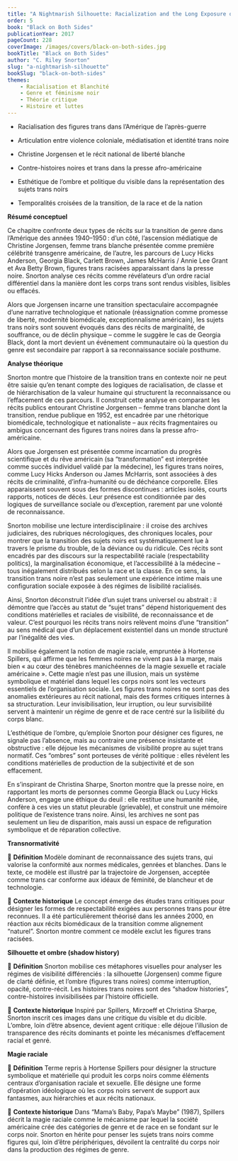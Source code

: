 ```yaml
---
title: "A Nightmarish Silhouette: Racialization and the Long Exposure of Transition"
order: 5
book: "Black on Both Sides"
publicationYear: 2017
pageCount: 228
coverImage: /images/covers/black-on-both-sides.jpg
bookTitle: "Black on Both Sides"
author: "C. Riley Snorton"
slug: "a-nightmarish-silhouette"
bookSlug: "black-on-both-sides"
themes: 
    - Racialisation et Blanchité
    - Genre et féminisme noir
    - Théorie critique
    - Histoire et luttes
---
```


<!--themes:start-->
- Racialisation des figures trans dans l’Amérique de l’après-guerre

- Articulation entre violence coloniale, médiatisation et identité trans noire

- Christine Jorgensen et le récit national de liberté blanche

- Contre-histoires noires et trans dans la presse afro-américaine

- Esthétique de l’ombre et politique du visible dans la représentation des sujets trans noirs

- Temporalités croisées de la transition, de la race et de la nation
<!--themes:end-->

<!--summary:start-->
**Résumé conceptuel**


Ce chapitre confronte deux types de récits sur la transition de genre dans l’Amérique des années 1940–1950 : d’un côté, l’ascension médiatique de Christine Jorgensen, femme trans blanche présentée comme première célébrité transgenre américaine, de l’autre, les parcours de Lucy Hicks Anderson, Georgia Black, Carlett Brown, James McHarris / Annie Lee Grant et Ava Betty Brown, figures trans racisées apparaissant dans la presse noire. Snorton analyse ces récits comme révélateurs d’un ordre racial différentiel dans la manière dont les corps trans sont rendus visibles, lisibles ou effacés.

Alors que Jorgensen incarne une transition spectaculaire accompagnée d’une narrative technologique et nationale (réassignation comme promesse de liberté, modernité biomédicale, exceptionnalisme américain), les sujets trans noirs sont souvent évoqués dans des récits de marginalité, de souffrance, ou de déclin physique – comme le suggère le cas de Georgia Black, dont la mort devient un événement communautaire où la question du genre est secondaire par rapport à sa reconnaissance sociale posthume.

**Analyse théorique**


Snorton montre que l’histoire de la transition trans en contexte noir ne peut être saisie qu’en tenant compte des logiques de racialisation, de classe et de hiérarchisation de la valeur humaine qui structurent la reconnaissance ou l’effacement de ces parcours. Il construit cette analyse en comparant les récits publics entourant Christine Jorgensen – femme trans blanche dont la transition, rendue publique en 1952, est encadrée par une rhétorique biomédicale, technologique et nationaliste – aux récits fragmentaires ou ambigus concernant des figures trans noires dans la presse afro-américaine.

Alors que Jorgensen est présentée comme incarnation du progrès scientifique et du rêve américain (sa “transformation” est interprétée comme succès individuel validé par la médecine), les figures trans noires, comme Lucy Hicks Anderson ou James McHarris, sont associées à des récits de criminalité, d’infra-humanité ou de déchéance corporelle. Elles apparaissent souvent sous des formes discontinues : articles isolés, courts rapports, notices de décès. Leur présence est conditionnée par des logiques de surveillance sociale ou d’exception, rarement par une volonté de reconnaissance.

Snorton mobilise une lecture interdisciplinaire : il croise des archives judiciaires, des rubriques nécrologiques, des chroniques locales, pour montrer que la transition des sujets noirs est systématiquement lue à travers le prisme du trouble, de la déviance ou du ridicule. Ces récits sont encadrés par des discours sur la respectabilité raciale (respectability politics), la marginalisation économique, et l’accessibilité à la médecine – tous inégalement distribués selon la race et la classe. En ce sens, la transition trans noire n’est pas seulement une expérience intime mais une configuration sociale exposée à des régimes de lisibilité racialisés.

Ainsi, Snorton déconstruit l’idée d’un sujet trans universel ou abstrait : il démontre que l’accès au statut de “sujet trans” dépend historiquement des conditions matérielles et raciales de visibilité, de reconnaissance et de valeur. C’est pourquoi les récits trans noirs relèvent moins d’une “transition” au sens médical que d’un déplacement existentiel dans un monde structuré par l’inégalité des vies.

Il mobilise également la notion de magie raciale, empruntée à Hortense Spillers, qui affirme que les femmes noires ne vivent pas à la marge, mais bien « au cœur des ténèbres manichéennes de la magie sexuelle et raciale américaine ». Cette magie n’est pas une illusion, mais un système symbolique et matériel dans lequel les corps noirs sont les vecteurs essentiels de l’organisation sociale. Les figures trans noires ne sont pas des anomalies extérieures au récit national, mais des formes critiques internes à sa structuration. Leur invisibilisation, leur irruption, ou leur survisibilité servent à maintenir un régime de genre et de race centré sur la lisibilité du corps blanc.

L’esthétique de l’ombre, qu’emploie Snorton pour désigner ces figures, ne signale pas l’absence, mais au contraire une présence insistante et obstructive : elle déjoue les mécanismes de visibilité propre au sujet trans normatif. Ces “ombres” sont porteuses de vérité politique : elles révèlent les conditions matérielles de production de la subjectivité et de son effacement.

En s’inspirant de Christina Sharpe, Snorton montre que la presse noire, en rapportant les morts de personnes comme Georgia Black ou Lucy Hicks Anderson, engage une éthique du deuil : elle restitue une humanité niée, confère à ces vies un statut pleurable (grievable), et construit une mémoire politique de l’existence trans noire. Ainsi, les archives ne sont pas seulement un lieu de disparition, mais aussi un espace de refiguration symbolique et de réparation collective.
<!--summary:end-->

<!--concepts:start-->
**Transnormativité**

🔹 **Définition**
Modèle dominant de reconnaissance des sujets trans, qui valorise la conformité aux normes médicales, genrées et blanches. Dans le texte, ce modèle est illustré par la trajectoire de Jorgensen, acceptée comme trans car conforme aux idéaux de féminité, de blancheur et de technologie.

🔹 **Contexte historique**
Le concept émerge des études trans critiques pour désigner les formes de respectabilité exigées aux personnes trans pour être reconnues. Il a été particulièrement théorisé dans les années 2000, en réaction aux récits biomédicaux de la transition comme alignement “naturel”. Snorton montre comment ce modèle exclut les figures trans racisées.

**Silhouette et ombre (shadow history)**

🔹 **Définition**
Snorton mobilise ces métaphores visuelles pour analyser les régimes de visibilité différenciés : la silhouette (Jorgensen) comme figure de clarté définie, et l’ombre (figures trans noires) comme interruption, opacité, contre-récit. Les histoires trans noires sont des “shadow histories”, contre-histoires invisibilisées par l’histoire officielle.

🔹 **Contexte historique**
Inspiré par Spillers, Mirzoeff et Christina Sharpe, Snorton inscrit ces images dans une critique du visible et du dicible. L’ombre, loin d’être absence, devient agent critique : elle déjoue l’illusion de transparence des récits dominants et pointe les mécanismes d’effacement racial et genré.

**Magie raciale**

🔹 **Définition**
Terme repris à Hortense Spillers pour désigner la structure symbolique et matérielle qui produit les corps noirs comme éléments centraux d’organisation raciale et sexuelle. Elle désigne une forme d’opération idéologique où les corps noirs servent de support aux fantasmes, aux hiérarchies et aux récits nationaux.

🔹 **Contexte historique**
Dans “Mama’s Baby, Papa’s Maybe” (1987), Spillers décrit la magie raciale comme le mécanisme par lequel la société américaine crée des catégories de genre et de race en se fondant sur le corps noir. Snorton en hérite pour penser les sujets trans noirs comme figures qui, loin d’être périphériques, dévoilent la centralité du corps noir dans la production des régimes de genre.
<!--concepts:end-->